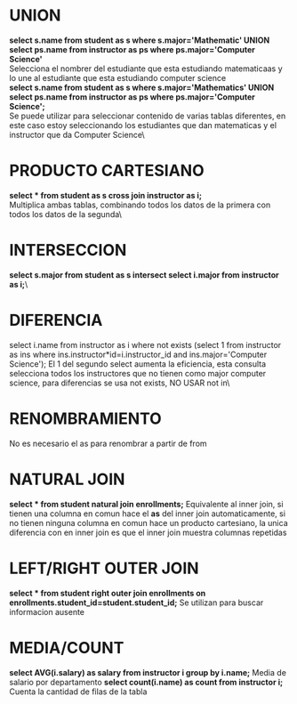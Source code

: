 # UNION

**select s.name from student as s where s.major='Mathematic' UNION select ps.name from instructor as ps where ps.major='Computer Science'**\
Selecciona el nombrer del estudiante que esta estudiando matematicaas y lo une al estudiante que esta estudiando computer science\
**select s.name from student as s where s.major='Mathematics' UNION select ps.name from instructor as ps where ps.major='Computer Science';**\
Se puede utilizar para seleccionar contenido de varias tablas diferentes, en este caso estoy seleccionando los estudiantes que dan matematicas y el instructor que da Computer Science\

# PRODUCTO CARTESIANO

**select \* from student as s cross join instructor as i;**\
Multiplica ambas tablas, combinando todos los datos de la primera con todos los datos de la segunda\

# INTERSECCION

**select s.major from student as s intersect select i.major from instructor as i;**\

# DIFERENCIA

select i.name from instructor as i where not exists (select 1 from instructor as ins where ins.instructor\*id=i.instructor_id and ins.major='Computer Science');
El 1 del segundo select aumenta la eficiencia, esta consulta selecciona todos los instructores que no tienen como major computer science, para diferencias se usa not exists, NO USAR not in\

# RENOMBRAMIENTO

No es necesario el as para renombrar a partir de from

# NATURAL JOIN

**select \* from student natural join enrollments;**
Equivalente al inner join, si tienen una columna en comun hace el **as** del inner join automaticamente, si no tienen ninguna columna en comun hace un producto cartesiano, la unica diferencia con en inner join es que el inner join muestra columnas repetidas

# LEFT/RIGHT OUTER JOIN

**select \* from student right outer join enrollments on enrollments.student_id=student.student_id;**
Se utilizan para buscar informacion ausente

# MEDIA/COUNT

**select AVG(i.salary) as salary from instructor i group by i.name;**
Media de salario por departamento
**select count(i.name) as count from instructor i;**
Cuenta la cantidad de filas de la tabla
